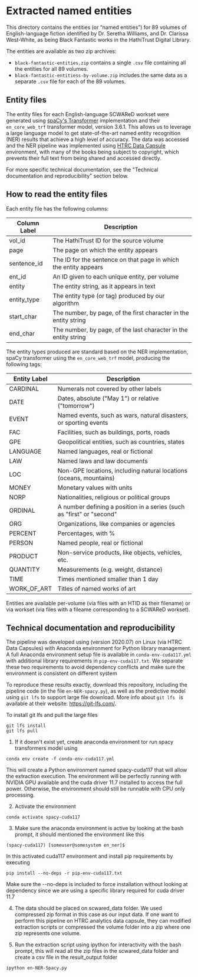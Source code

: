 # Extracted named entities
This directory contains the entities (or “named entities”) for 89 volumes of English-language fiction identified by Dr. Seretha Williams, and Dr. Clarissa West-White, as being Black Fantastic works in the HathiTrust Digital Library. 

The entities are available as two zip archives:

- `black-fantastic-entities.zip` contains a single `.csv` file containing all the entities for all 89 volumes.
- `black-fantastic-entitiess-by-volume.zip` includes the same data as a separate `.csv` file for each of the 89 volumes.

## Entity files
The entity files for each English-language SCWAReD workset were generated using [spaCy's Transformer](https://spacy.io/api/transformer) implementation and their `en_core_web_trf` transformer model, version 3.6.1. This allows us to leverage a large language model to get state-of-the-art named entity recognition (NER) results that achieve a high level of accuracy. The data was accessed and the NER pipeline was implemented using [HTRC Data Capsule](https://htrc.atlassian.net/wiki/spaces/COM/pages/43286886/HTRC+Data+Capsule+Environment) environment, with many of the books being subject to copyright, which prevents their full text from being shared and accessed directly.

For more specific technical documentation, see the "Technical documentation and reproducibility" section below.

## How to read the entity files
Each entity file has the following columns:

| Column Label     | Description |
| ----------- | ----------- |
| vol_id    | The HathiTrust ID for the source volume      |
| page   | The page on which the entity appears       |
| sentence_id   | The ID for the sentence on that page in which the entity appears        |
| ent_id   | An ID given to each unique entity, per volume        |
| entity   | The entity string, as it appears in text      |
| entity_type   | The entity type (or tag) produced by our algorithm        |
| start_char   | The number, by page, of the first character in the entity string      |
| end_char  | The number, by page, of the last character in the entity string      |

The entity types produced are standard based on the NER implementation, spaCy transformer using the `en_core_web_trf` model, producing the following tags:

| Entity Label    | Description |
| ----------- | ----------- |
| CARDINAL   | Numerals not covered by other labels |
| DATE   | Dates, absolute ("May 1") or relative ("tomorrow")|
| EVENT   | Named events, such as wars, natural disasters, or sporting events |
| FAC   | Facilities, such as buildings, ports, roads |
| GPE   | Geopolitical entities, such as countries, states |
| LANGUAGE   | Named languages, real or fictional |
| LAW   | Named laws and law documents |
| LOC   | Non-GPE locations, including natural locations (oceans, mountains) |
| MONEY   | Monetary values with units |
| NORP   | Nationalities, religious or political groups |
| ORDINAL   | A number defining a position in a series (such as "first" or "second" |
| ORG   | Organizations, like companies or agencies |
| PERCENT   | Percentages, with % |
| PERSON   | Named people, real or fictional |
| PRODUCT   | Non-service products, like objects, vehicles, etc. |
| QUANTITY   | Measurements (e.g. weight, distance) |
| TIME   | Times mentioned smaller than 1 day |
| WORK_OF_ART   | Titles of named works of art |

Entities are available per-volume (via files with an HTID as their filename) or via workset (via files with a fileame corresponding to a SCWAReD workset).


## Technical documentation and reproducibility
The pipeline was developed using (version 2020.07) on Linux (via HTRC Data Capsules) with Anaconda environment for Python library management. A full Anaconda environment setup file is available in `conda-env-cuda117.yml` with additional library requirements in `pip-env-cuda117.txt`. We separate these two requirements to avoid dependency conflicts and make sure the environment is consistent on different system

To reproduce these results exactly, download this repository, including the pipeline code (in the file `en-NER-spacy.py`), as well as the predictive model using `git lfs` to support large file download. More info about `git lfs ` is available at their website: https://git-lfs.com/.

To install git lfs and pull the large files
```
git lfs install
git lfs pull
```

1. If it doesn't exist yet, create anaconda environment tor run spacy transformers model using
```
conda env create -f conda-env-cuda117.yml
```
This will create a Python environment named spacy-cuda117 that will allow the extraction execution.
The environment will be perfectly running with NVIDIA GPU available and the cuda driver 11.7 installed to access the full power.
Otherwise, the environment should still be runnable with CPU only processing.

2. Activate  the environment
```
conda activate spacy-cuda117
```

3. Make sure the anaconda environment is active by looking at the bash prompt, it should mentioned the environment like this
```
(spacy-cuda117) [someuser@somesystem en_ner]$
```
In this activated cuda117 environment and install pip requirements by executing
```
pip install --no-deps -r pip-env-cuda117.txt
```
Make sure the --no-deps is included to force installation without looking at dependency since we are using a specific library required for cuda driver 11.7

4. The data should be placed on scwared_data folder. We used compressed zip format in this case as our input data. If one want to perform this pipeline on HTRC analytics data capsule, they can modified extraction scripts or compressed the volume folder into a zip where one zip represents one volume.

5. Run the extraction script using ipython for interactivity with the bash prompt, this will read all the zip files in the scwared_data folder and create a csv file in the result_output folder
```
ipython en-NER-Spacy.py
```
